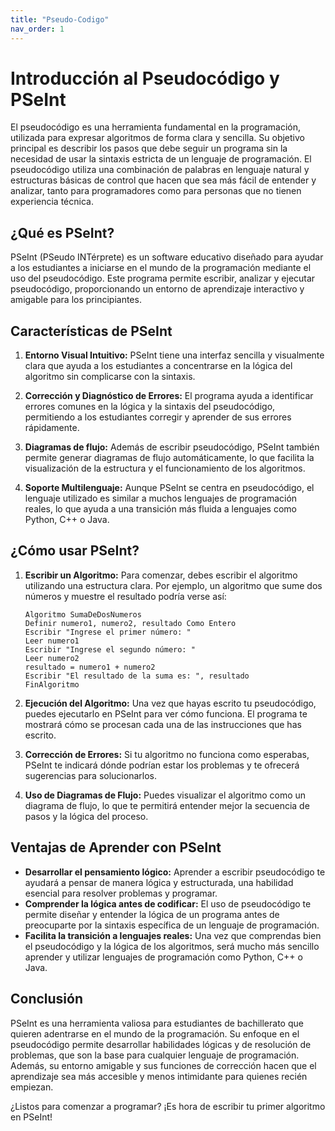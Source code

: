 ```yaml
---
title: "Pseudo-Codigo"
nav_order: 1
---
```


# Introducción al Pseudocódigo y PSeInt 
El pseudocódigo es una herramienta fundamental en la programación, utilizada para expresar algoritmos de forma clara y sencilla. Su objetivo principal es describir los pasos que debe seguir un programa sin la necesidad de usar la sintaxis estricta de un lenguaje de programación. El pseudocódigo utiliza una combinación de palabras en lenguaje natural y estructuras básicas de control que hacen que sea más fácil de entender y analizar, tanto para programadores como para personas que no tienen experiencia técnica.

## ¿Qué es PSeInt?

PSeInt (PSeudo INTérprete) es un software educativo diseñado para ayudar a los estudiantes a iniciarse en el mundo de la programación mediante el uso del pseudocódigo. Este programa permite escribir, analizar y ejecutar pseudocódigo, proporcionando un entorno de aprendizaje interactivo y amigable para los principiantes.

## Características de PSeInt

1. **Entorno Visual Intuitivo:** PSeInt tiene una interfaz sencilla y visualmente clara que ayuda a los estudiantes a concentrarse en la lógica del algoritmo sin complicarse con la sintaxis.

2. **Corrección y Diagnóstico de Errores:** El programa ayuda a identificar errores comunes en la lógica y la sintaxis del pseudocódigo, permitiendo a los estudiantes corregir y aprender de sus errores rápidamente.

3. **Diagramas de flujo:** Además de escribir pseudocódigo, PSeInt también permite generar diagramas de flujo automáticamente, lo que facilita la visualización de la estructura y el funcionamiento de los algoritmos.

4. **Soporte Multilenguaje:** Aunque PSeInt se centra en pseudocódigo, el lenguaje utilizado es similar a muchos lenguajes de programación reales, lo que ayuda a una transición más fluida a lenguajes como Python, C++ o Java.

## ¿Cómo usar PSeInt?

1. **Escribir un Algoritmo:** Para comenzar, debes escribir el algoritmo utilizando una estructura clara. Por ejemplo, un algoritmo que sume dos números y muestre el resultado podría verse así:

   ```
   Algoritmo SumaDeDosNumeros
   Definir numero1, numero2, resultado Como Entero
   Escribir "Ingrese el primer número: "
   Leer numero1
   Escribir "Ingrese el segundo número: "
   Leer numero2
   resultado = numero1 + numero2
   Escribir "El resultado de la suma es: ", resultado
   FinAlgoritmo
   ```

2. **Ejecución del Algoritmo:** Una vez que hayas escrito tu pseudocódigo, puedes ejecutarlo en PSeInt para ver cómo funciona. El programa te mostrará cómo se procesan cada una de las instrucciones que has escrito.

3. **Corrección de Errores:** Si tu algoritmo no funciona como esperabas, PSeInt te indicará dónde podrían estar los problemas y te ofrecerá sugerencias para solucionarlos.

4. **Uso de Diagramas de Flujo:** Puedes visualizar el algoritmo como un diagrama de flujo, lo que te permitirá entender mejor la secuencia de pasos y la lógica del proceso.

## Ventajas de Aprender con PSeInt

- **Desarrollar el pensamiento lógico:** Aprender a escribir pseudocódigo te ayudará a pensar de manera lógica y estructurada, una habilidad esencial para resolver problemas y programar.
- **Comprender la lógica antes de codificar:** El uso de pseudocódigo te permite diseñar y entender la lógica de un programa antes de preocuparte por la sintaxis específica de un lenguaje de programación.
- **Facilita la transición a lenguajes reales:** Una vez que comprendas bien el pseudocódigo y la lógica de los algoritmos, será mucho más sencillo aprender y utilizar lenguajes de programación como Python, C++ o Java.

## Conclusión

PSeInt es una herramienta valiosa para estudiantes de bachillerato que quieren adentrarse en el mundo de la programación. Su enfoque en el pseudocódigo permite desarrollar habilidades lógicas y de resolución de problemas, que son la base para cualquier lenguaje de programación. Además, su entorno amigable y sus funciones de corrección hacen que el aprendizaje sea más accesible y menos intimidante para quienes recién empiezan.

¿Listos para comenzar a programar? ¡Es hora de escribir tu primer algoritmo en PSeInt!
